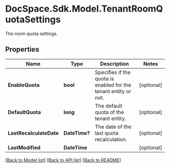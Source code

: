 # DocSpace.Sdk.Model.TenantRoomQuotaSettings
The room quota settings.

## Properties

Name | Type | Description | Notes
------------ | ------------- | ------------- | -------------
**EnableQuota** | **bool** | Specifies if the quota is enabled for the tenant entity or not. | [optional] 
**DefaultQuota** | **long** | The default quota of the tenant entity. | [optional] 
**LastRecalculateDate** | **DateTime?** | The date of the last quota recalculation. | [optional] 
**LastModified** | **DateTime** |  | [optional] 

[[Back to Model list]](../README.md#documentation-for-models) [[Back to API list]](../README.md#documentation-for-api-endpoints) [[Back to README]](../README.md)

